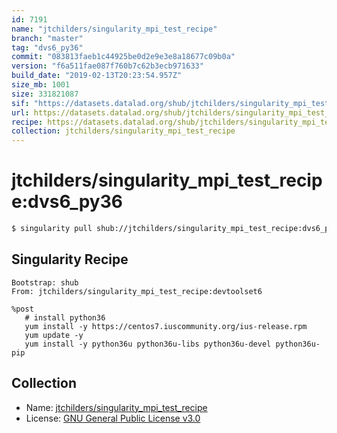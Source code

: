 ```yaml
---
id: 7191
name: "jtchilders/singularity_mpi_test_recipe"
branch: "master"
tag: "dvs6_py36"
commit: "083813faeb1c44925be0d2e9e3e8a18677c09b0a"
version: "f6a511fae087f760b7c62b3ecb971633"
build_date: "2019-02-13T20:23:54.957Z"
size_mb: 1001
size: 331821087
sif: "https://datasets.datalad.org/shub/jtchilders/singularity_mpi_test_recipe/dvs6_py36/2019-02-13-083813fa-f6a511fa/f6a511fae087f760b7c62b3ecb971633.simg"
url: https://datasets.datalad.org/shub/jtchilders/singularity_mpi_test_recipe/dvs6_py36/2019-02-13-083813fa-f6a511fa/
recipe: https://datasets.datalad.org/shub/jtchilders/singularity_mpi_test_recipe/dvs6_py36/2019-02-13-083813fa-f6a511fa/Singularity
collection: jtchilders/singularity_mpi_test_recipe
---
```


# jtchilders/singularity_mpi_test_recipe:dvs6_py36

```bash
$ singularity pull shub://jtchilders/singularity_mpi_test_recipe:dvs6_py36
```

## Singularity Recipe

```singularity
Bootstrap: shub
From: jtchilders/singularity_mpi_test_recipe:devtoolset6

%post
   # install python36
   yum install -y https://centos7.iuscommunity.org/ius-release.rpm
   yum update -y
   yum install -y python36u python36u-libs python36u-devel python36u-pip
```

## Collection

 - Name: [jtchilders/singularity_mpi_test_recipe](https://github.com/jtchilders/singularity_mpi_test_recipe)
 - License: [GNU General Public License v3.0](https://api.github.com/licenses/gpl-3.0)

